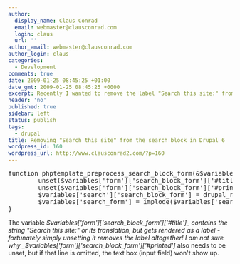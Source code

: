 ```yaml
---
author:
  display_name: Claus Conrad
  email: webmaster@clausconrad.com
  login: claus
  url: ''
author_email: webmaster@clausconrad.com
author_login: claus
categories:
  - Development
comments: true
date: 2009-01-25 08:45:25 +01:00
date_gmt: 2009-01-25 08:45:25 +0000
excerpt: Recently I wanted to remove the label "Search this site:" from Drupal 6's search block, preferably without resorting to any hacks such as parsing a text string for "Search this site:" (which could break whenever a new minor Drupal release gets out) or hiding the label in CSS (while this is not the worst solution, I always prefer not to output any unnecessary markup). Placing the following function in _template.php_ seems to do the trick in a clean way.
header: 'no'
published: true
sidebar: left
status: publish
tags:
  - drupal
title: Removing "Search this site" from the search block in Drupal 6
wordpress_id: 160
wordpress_url: http://www.clausconrad2.com/?p=160
---
```

<pre>function phptemplate_preprocess_search_block_form(&$variables) {  
        unset($variables['form']['search_block_form']['#title']);  
        unset($variables['form']['search_block_form']['#printed']);  
        $variables['search']['search_block_form'] = drupal_render($variables['form']['search_block_form']);  
        $variables['search_form'] = implode($variables['search']);  
}</pre>

The variable _$variables['form']['search_block_form']['#title']_ contains the string "Search this site:" or its translation, but gets rendered as a label - fortunately simply unsetting it removes the label altogether! I am not sure why _$variables['form']['search_block_form']['#printed']_ also needs to be unset, but if that line is omitted, the text box (input field) won't show up.
